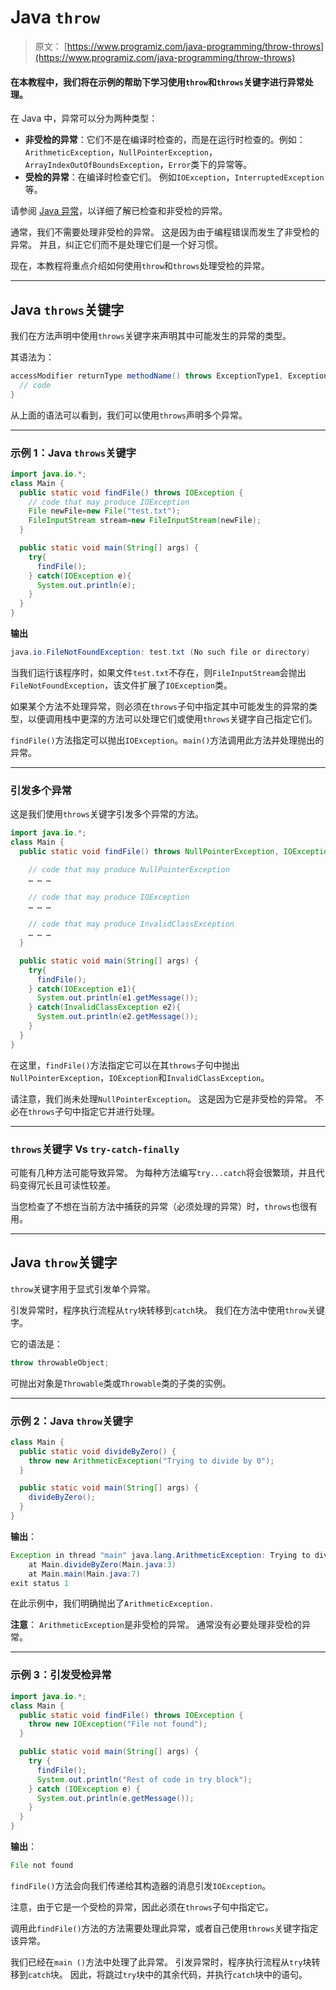 # Java `throw`

> 原文： [https://www.programiz.com/java-programming/throw-throws](https://www.programiz.com/java-programming/throw-throws)

#### 在本教程中，我们将在示例的帮助下学习使用`throw`和`throws`关键字进行异常处理。

在 Java 中，异常可以分为两种类型：

*   **非受检的异常**：它们不是在编译时检查的，而是在运行时检查的。例如：`ArithmeticException`，`NullPointerException`，`ArrayIndexOutOfBoundsException`，`Error`类下的异常等。
*   **受检的异常**：在编译时检查它们。 例如`IOException`，`InterruptedException`等。

请参阅 [Java 异常](https://www.programiz.com/java-programming/exceptions)，以详细了解已检查和非受检的异常。

通常，我们不需要处理非受检的异常。 这是因为由于编程错误而发生了非受检的异常。 并且，纠正它们而不是处理它们是一个好习惯。

现在，本教程将重点介绍如何使用`throw`和`throws`处理受检的异常。

* * *

## Java `throws`关键字

我们在方法声明中使用`throws`关键字来声明其中可能发生的异常的类型。

其语法为：

```java
accessModifier returnType methodName() throws ExceptionType1, ExceptionType2 … {
  // code
} 
```

从上面的语法可以看到，我们可以使用`throws`声明多个异常。

* * *

### 示例 1：Java `throws`关键字

```java
import java.io.*;
class Main {
  public static void findFile() throws IOException {
    // code that may produce IOException
    File newFile=new File("test.txt");
    FileInputStream stream=new FileInputStream(newFile);
  }

  public static void main(String[] args) {
    try{
      findFile();
    } catch(IOException e){
      System.out.println(e);
    }
  }
} 
```

**输出**

```java
java.io.FileNotFoundException: test.txt (No such file or directory) 
```

当我们运行该程序时，如果文件`test.txt`不存在，则`FileInputStream`会抛出`FileNotFoundException`，该文件扩展了`IOException`类。

如果某个方法不处理异常，则必须在`throws`子句中指定其中可能发生的异常的类型，以便调用栈中更深的方法可以处理它们或使用`throws`关键字自己指定它们。

`findFile()`方法指定可以抛出`IOException`。`main()`方法调用此方法并处理抛出的异常。

* * *

### 引发多个异常

这是我们使用`throws`关键字引发多个异常的方法。

```java
import java.io.*;
class Main {
  public static void findFile() throws NullPointerException, IOException, InvalidClassException {

    // code that may produce NullPointerException
    … … … 

    // code that may produce IOException
    … … … 

    // code that may produce InvalidClassException 
    … … … 
  }

  public static void main(String[] args) {
    try{
      findFile();
    } catch(IOException e1){
      System.out.println(e1.getMessage());
    } catch(InvalidClassException e2){
      System.out.println(e2.getMessage());
    }
  }
} 
```

在这里，`findFile()`方法指定它可以在其`throws`子句中抛出`NullPointerException`，`IOException`和`InvalidClassException`。

请注意，我们尚未处理`NullPointerException`。 这是因为它是非受检的异常。 不必在`throws`子句中指定它并进行处理。

* * *

### `throws`关键字 Vs `try-catch-finally`

可能有几种方法可能导致异常。 为每种方法编写`try...catch`将会很繁琐，并且代码变得冗长且可读性较差。

当您检查了不想在当前方法中捕获的异常（必须处理的异常）时，`throws`也很有用。

* * *

## Java `throw`关键字

`throw`关键字用于显式引发单个异常。

引发异常时，程序执行流程从`try`块转移到`catch`块。 我们在方法中使用`throw`关键字。

它的语法是：

```java
throw throwableObject;
```

可抛出对象是`Throwable`类或`Throwable`类的子类的实例。

* * *

### 示例 2：Java `throw`关键字

```java
class Main {
  public static void divideByZero() {
    throw new ArithmeticException("Trying to divide by 0");
  }

  public static void main(String[] args) {
    divideByZero();
  }
} 
```

**输出**：

```java
Exception in thread "main" java.lang.ArithmeticException: Trying to divide by 0
    at Main.divideByZero(Main.java:3)
    at Main.main(Main.java:7)
exit status 1 
```

在此示例中，我们明确抛出了`ArithmeticException.`

**注意**： `ArithmeticException`是非受检的异常。 通常没有必要处理非受检的异常。

* * *

### 示例 3：引发受检异常

```java
import java.io.*;
class Main {
  public static void findFile() throws IOException {
    throw new IOException("File not found");
  }

  public static void main(String[] args) {
    try {
      findFile();
      System.out.println("Rest of code in try block");
    } catch (IOException e) {
      System.out.println(e.getMessage());
    }
  }
} 
```

**输出**：

```java
File not found 
```

`findFile()`方法会向我们传递给其构造器的消息引发`IOException`。

注意，由于它是一个受检的异常，因此必须在`throws`子句中指定它。

调用此`findFile()`方法的方法需要处理此异常，或者自己使用`throws`关键字指定该异常。

我们已经在`main ()`方法中处理了此异常。 引发异常时，程序执行流程从`try`块转移到`catch`块。 因此，将跳过`try`块中的其余代码，并执行`catch`块中的语句。
